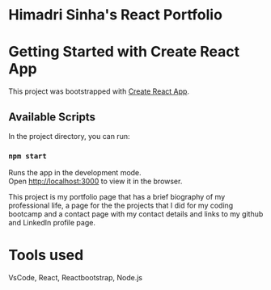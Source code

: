 # Himadri Sinha's React Portfolio

# Getting Started with Create React App

This project was bootstrapped with [Create React App](https://github.com/facebook/create-react-app).

## Available Scripts

In the project directory, you can run:

### `npm start`

Runs the app in the development mode.\
Open [http://localhost:3000](http://localhost:3000) to view it in the browser.

This project is my portfolio page that has a brief biography of my professional life, a page for the the projects that I did for my coding bootcamp and a contact page with my contact details and links to my github and LinkedIn profile page.

# Tools used
VsCode, React, Reactbootstrap, Node.js


